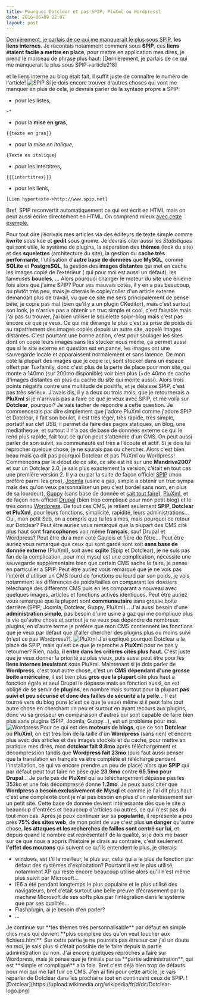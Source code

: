 ```yaml
---
title: Pourquoi Dotclear et pas SPIP, PluXml ou Wordpress?
date: 2016-06-09 22:07
layout: post
---
```


<div class="post-content">

[Dernièrement, je parlais de ce qui me manquerait le plus sous
SPIP](http://localhost/index.php?post/2016/06/03/Bienvenue-sur-Dotclear-%21),
**les liens internes**. Je racontais notamment comment sous **SPIP**,
ces **liens étaient facile a mettre en place**, pour mettre en
application mes dires, je prend le morceau de phrase plus haut:
    [Dernièrement, je parlais de ce qui me manquerait le plus sous SPIP->article218] 

et le liens interne au blog était fait, il suffit juste de connaître le
numéro de l'article!
![SPIP](http://www.spip.net/squelettes/img/spip.png) Si je dois encore
trouver d'autres choses qui vont me manquer en plus de cela, je devrais
parler de la syntaxe propre a SPIP:

-   pour les listes,

<!-- -->

    -* 

-   pour la **mise en gras**,

<!-- -->

    {{texte en gras}} 

-   pour la *mise en italique*,

<!-- -->

    {Texte en italique} 

-   pour les intertitres,

<!-- -->

    {{{intertitres}}} 

-   pour les liens,

<!-- -->

    [Lien hypertexte->http://www.spip.net] 

Bref, SPIP reconvertit automatiquement ce qui est écrit en HTML mais on
peut aussi écrire directement en HTML. On comprend mieux [avec cette
exemple.](http://syntaxe.spip.net/ " Syntaxe SPIP Tester la syntaxe de balisage léger de SPIP")  
<!--more-->  
Pour tout dire j’écrivais mes articles via des éditeurs de texte simple
comme **kwrite** sous kde et **gedit** sous gnome. Je devrais citer
aussi les *Statistiques* qui sont utile, le système de plugins, la
séparation des **thèmes** (look du site) et des **squelettes**
(architecture du site), la gestion du **cache très performante**,
l'utilisation d'**autre base de données** que **MySQL**, comme
**SQLite** et **PostgreSQL**, la gestion des **images distantes** qui
met en cache les images copié de l’extérieur ( qui pour moi est aussi un
défaut), les fameuses **boucles**, ... Alors pourquoi changer le moteur
du site une énième fois alors que j'aime SPIP? Pour ses mauvais cotés,
il y en a pas beaucoup, ou plutôt très peu, mais je citerais le
copie/coller d'un article externe demandait plus de travail, vu que ce
site me sers principalement de pense bête, je copie pas mal (bien qu'il
y a un plugin CKeditor), mais c'est surtout son look, je n'arrive pas a
obtenir un truc simple et cool, c'est faisable mais j'ai pas su trouver,
j'ai bien utiliser le squelette spipr-blog mais c'est pas encore ce que
je veux. Ce qui me dérange le plus c'est sa prise de poids dû au
rapatriement des images copiés depuis un autre site, appelé images
distantes. C'est pourtant une bonne action, c'est pour soulager les
sites dont on copie leurs images sans les stocker nous même, ça permet
aussi que si le site externe en question est en panne, les images ont
une sauvegarde locale et apparaissent normalement et sans latence. De
mon coté la plupart des images que je copie ici, sont stocker dans un
espace offert par Tuxfamily, donc c'est plus de la perte de place pour
mon site, qui monte a 140mo (sur 200mo disponible) voir bien plus (+de
40mo de cache d'images distantes en plus du cache du site qui monte
aussi). Alors trois points négatifs contre une multitude de positifs, et
je délaisse SPIP, c'est pas très sérieux. J'avais dis, il y a deux ou
trois mois, que je retournerais a **PluXml** si je n'arrivais pas a
faire ce que je veux avec SPIP, et me voila sur **Dotclear**, pourquoi?
Je vais tacher de répondre a cette question. Je commencerais par dire
simplement que j'adore PluXml comme j'adore SPIP et Dotclear, il fait
son boulot, il est très léger, très rapide, très simple, portatif sur
clef USB, il permet de faire des pages statiques, un blog, une
mediatheque, et surtout il n'a pas de base de données externe ce qui le
rend plus rapide, fait tout ce qu'on peut s'attendre d'un CMS. On peut
aussi parler de son suivit, sa communauté est très a l’écoute et actif.
Si je dois lui reprocher quelque chose, je ne saurais pas ou chercher.
Alors c'est bien beau mais ça dit pas pourquoi Dotclear et pas PluXml ou
Wordpress! Commençons par le début de ce site, ce site est né sur une
**Mandriva2007** et sur un Dotclear 2.0, je sais plus exactement la
version, c’était en tout cas une première version 2. Il y a eu par la
suite de façon officiel [SPIP](http://www.spip.net/) (mon préféré parmi
les gros), [Joomla](https://www.joomla.fr/) (usine a gaz, simple a
obtenir un truc sympa mais des qu'on veux personnaliser un peu c'est
bordel sans nom, en plus de sa lourdeur),
[Guppy](http://www.freeguppy.org/) (sans base de donnée et [sait tout
faire](https://fr.wikipedia.org/wiki/Guppy_%28portail%29)),
[PluXml](http://www.pluxml.org/), et de façon non-officiel
[Drupal](http://drupalfr.org/) (bien trop compliqué pour mon petit blog)
et le très connu [Wordpress](https://fr.wordpress.org/). De tout ces
CMS, je retient seulement **SPIP, Dotclear et PluXml**, pour leurs
fonctions, simplicité, rapidité, leurs administrations... Oui, mon petit
Seb, on a compris que tu les aimes, mais pourquoi ce retour sur
Dotclear? Peut être auriez vous remarqué que la plupart des CMS cité
plus haut sont **francophones** voir même **français**, sauf Drupal et
Wordpress? Peut être du a mon coté Gaulois et fière de l’être... Peut
être auriez vous remarqué que ceux qui sont gardé sont soit **sans base
de donnée externe** (PluXml), soit avec **sqlite** (Spip et Dotclear),
je ne suis pas fan de la complication, pour moi mysql est une
complication, nécessite une sauvegarde supplémentaire bien que certain
CMS sache le faire, je pense en particulier a SPIP. Peut être auriez
vous remarqué que je ne vois pas l’intérêt d'utiliser un CMS lourd de
fonctions ou lourd par son poids, je vois notamment les différences de
poids/tailles en comparant les dossiers téléchargé des différents CMS
puis en les comparant a nouveau avec quelques images, articles et
fonctions activés identiques. Peut être auriez vous remarqué que la
plupart sont **communautaire** sans grosse boite derrière (SPIP, Joomla,
Dotclear, Guppy, PluXml)... J'ai aussi besoin d'une **administration
simple**, pas besoin d'une usine a gaz qui me complique plus la vie
qu'autre chose et surtout je ne veux pas dépendre de nombreux plugins,
en d'autre terme je préfère que mon CMS contiennent les fonctions que je
veux par défaut que d'aller chercher des plugins plus ou moins suivi
(n'est ce pas Wordpress?).
![PluXml](http://static.pluxml.org/common/img/pluxml-logo-bleu.png) J'ai
expliqué pourquoi Dotclear a la place de SPIP, mais qu'est ce que je
reproche a **PluXml** pour ne pas y retourner? Rien, nada, **il entre
dans les critères cités plus haut.** C'est juste que je veux donner la
priorité au plus vieux, puis aussi peut être pour les **liens internes
inexistant** sous PluXml. Maintenant si je dois parler de **Wordpress**,
c'est tout autre chose, c'est un **CMS dépendant d'une grosse boite
américaine**, il est bien plus **gros que la plupart** cité plus haut a
fonction égale et seul Drupal le dépasse mais en fonction aussi, on est
obligé de se servir de **plugins**, en nombre mais surtout pour la
plupart **pas suivi et peu sécurisé et donc des failles de sécurité a la
pelle**... Il est tourné vers du blog pure (c'est ce que je veux) même
si il peut faire tout autre chose en cherchant un peu et surtout en
ayant recours aux plugins, donc vu sa grosseur en comparaison d'autres
qui sont capable de faire bien plus sans plugins (SPIP, Joomla,
Guppy...), est un problème pour moi.
![Wordpress](http://demo.wordpress-fr.net/wp-content/uploads/2013/05/wordpress-logo-stacked-rgb.png)
Pour ce qui est des **moteurs de blogs**, que ce soit **Dotclear** ou
**PluXml**, on est très loin de la taille d'un **Wordpress** (sans rien)
et encore plus avec des articles et des images stockés et du cache, pour
mettre en pratique mes dires, mon **dotclear fait 9.8mo** après
téléchargement et décompression tandis que **Wordpress fait 23mo** (puis
faut aussi penser que la translation en français va être complété et
téléchargé pendant l'installation, ce qui va encore prendre un peu de
place) alors que **SPIP** qui par défaut peut tout faire ne pèse que
**23.9mo** contre **65.5mo pour Drupal**... Je parle pas de **PluXml**
qui au téléchargement dépasse pas les 353ko et une fois décompressé
donne **1.2mo**. Je peux aussi citer que **Wordpress a besoin
exclusivement de Mysql** et comme je l'ai dit plus haut c'est une
complexité dont je n'ai pas besoin en plus d'un ralentissement sur un
petit site. Cette base de donnée devient intéressante dès que le site a
beaucoup d'entrées et beaucoup d'articles ou autres, ce qui n'est pas du
tout mon cas. Après je peux continuer sur sa **popularité**, il
représente a peu près **75% des sites web**, de mon point de vue c'est
plus **un danger** qu'autre chose, **les attaques et les recherches de
failles sont centré sur lui**, et depuis quand le nombre est
représentatif de la qualité, si je dois me baser sur ce que nous a
appris l'histoire je dirais au contraire, c'est seulement **l'effet des
moutons** qui suivent ce qu'ils entendent le plus, je citerais:

-   windows, est t'il le meilleur, le plus sur, celui qui a le plus de
    fonction par défaut des systèmes d'exploitation? Pourtant il est le
    plus utilisé, notamment XP qui reste encore beaucoup utilisé alors
    qu'il n'est même plus suivit par Microsoft...
-   IE6 a été pendant longtemps le plus populaire et le plus utilisé des
    navigateurs, bref c’était surtout une belle preuve d’écrasement par
    la machine Microsoft de ses softs plus par l’intégration dans le
    système que par ses qualités...
-   Flashplugin, ai je besoin d'en parler?
-   ...

<p>
Je continue sur **les thèmes très personnalisable** par défaut en simple
clics mais qui devient **plus complexe des qu'on veut toucher aux
fichiers.html**. Sur cette partie je ne pourrais pas être sur car j'ai
un doute en moi, je sais plus si c’était possible de le faire depuis la
partie administration ou non. J'ai encore quelques reproches a faire sur
Wordpress, mais je pense que je finirais par sa **partie
administration**, qui est **simple et compliqué** a la fois. Bref c'est
déjà bien trop de défauts pour moi qui me fait fuir ce CMS. J'en ai fini
pour cette article, je vais reparler de Dotclear dans les prochains tout
en continuant ceux de SPIP.
![Dotclear](https://upload.wikimedia.org/wikipedia/fr/d/dc/Dotclear-logo.png)

</div>
